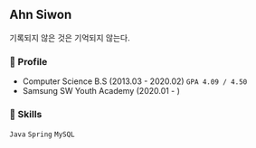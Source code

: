 ## Ahn Siwon  

기록되지 않은 것은 기억되지 않는다.

<!-- ![](https://github-readme-stats.vercel.app/api?username=ssibongee&show_icons=true) -->

### 🎈 Profile 

* Computer Science B.S (2013.03 - 2020.02) `GPA 4.09 / 4.50`
* Samsung SW Youth Academy (2020.01 - )

### 🧩 Skills 

`Java` `Spring` `MySQL` 

<!--
### 🌱 I'm currently learning 

* Java 
* Spring Framework
* JPA
* JWT 

### 📌 Project 
-->


<!--
**doiiollo/doiiollo** is a ✨ _special_ ✨ repository because its `README.md` (this file) appears on your GitHub profile.

Here are some ideas to get you started:

- 🔭 I’m currently working on ...
- 🌱 I’m currently learning ...
- 👯 I’m looking to collaborate on ...
- 🤔 I’m looking for help with ...
- 💬 Ask me about ...
- 📫 How to reach me: ...
- 😄 Pronouns: ...
- ⚡ Fun fact: ...
-->
